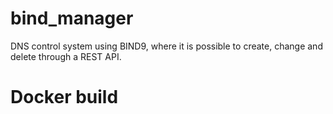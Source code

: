 # bind_manager
DNS control system using BIND9, where it is possible to create, change and delete through a REST API.

# Docker build


